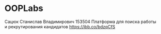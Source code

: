 # OOPLabs
Сацюк Станислав Владимирович 
153504
Платформа для поиска работы и рекрутирования кандидатов
https://ibb.co/bdzqCfS
